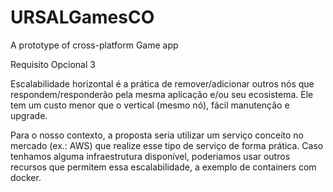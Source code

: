 # URSALGamesCO
A prototype of cross-platform Game app








Requisito Opcional 3

Escalabilidade horizontal é a prática de remover/adicionar outros nós que respondem/responderão pela mesma aplicação e/ou seu ecosistema. Ele tem um custo menor que o vertical (mesmo nó), fácil manutenção e upgrade.

Para o nosso contexto, a proposta seria utilizar um serviço conceito no mercado (ex.: AWS) que realize esse tipo de serviço de forma prática. Caso tenhamos alguma infraestrutura disponível, poderiamos usar outros recursos que permitem essa escalabilidade, a exemplo de containers com docker. 
